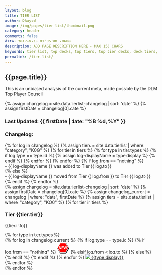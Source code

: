```yaml
---
layout: blog
title: TIER LIST
author: Dkayed
image: /img/pages/tier-list/thumbnail.png
category: header
comments: false
date: 2017-9-15 01:35:00 -0600
description: ADD PAGE DESCRIPTION HERE - MAX 150 CHARS
keywords: tier list, top decks, top tiers, top tier decks, deck tiers, deck ranks, deck types, best decks
permalink: /tier-list/
---
```


<div class="section">
    <h2 class="text-center">{{page.title}}</h2>
    <p class="text-center"> This is an unbiased analysis of the current meta, made possible by the DLM Top Player Council</p>    
</div>

<div class="section">
    {% assign changelog = site.data.tierlist-changelog | sort: 'date' %}
    {% assign firstDate = changelog[0].date %}
    <h3>Last Updated: {{ firstDate | date: "%B %d, %Y" }}</h3>
    <h3>Changelog:</h3>    
    {% for log in changelog %}
        {% assign tiers = site.data.tierlist | where: "category", "KOG" %}
        {% for tier in tiers %} 
            {% for type in tier.types %}
                {% if log.type == type.id %}
                    {% assign log-displayName = type.display %}
                {% endif %}
            {% endfor %}
        {% endfor %}
        {% if log.from == "nothing" %}
            <div>- {{ log-displayName }} was added to Tier {{ log.to }}</div>
        {% else %}
            <div>- {{ log-displayName }} moved from Tier {{ log.from }} to Tier {{ log.to }}</div>
        {% endif %}          
    {% endfor %}                
</div>

<div class="section">
    {% assign changelog = site.data.tierlist-changelog | sort: 'date' %}
    {% assign firstDate = changelog[0].date %}
    {% assign changelog_current = changelog | where: "date", firstDate %}    
    {% assign tiers = site.data.tierlist | where: "category", "KOG" %}
    {% for tier in tiers %}
        <div class="section">
            <h3>Tier {{tier.tier}}</h3>
            <p>{{tier.info}}</p>
            <div class="decktype-filter row">
                {% for type in tier.types %}
                    <div class="btn-wrapper col-sm-6 col-md-4 col-lg-3" >
                        {% for log in changelog_current %}
                            {% if log.type == type.id %}
                                {% if log.from == "nothing" %}
                                    <img class="decktype-new" src="/img/assets/new.png" />
                                {% elsif log.from < log.to %}
                                    <span class="fa-stack fa-1x decktype-new">
                                        <i class="fa fa-circle fa-stack-2x" style="color: red;"></i>
                                        <i class="fa fa-arrow-down fa-stack-1x" style="color: white;"></i>
                                    </span>     
                                {% else %}
                                    <span class="fa-stack fa-1x decktype-new">
                                        <i class="fa fa-circle fa-stack-2x" style="color: green;"></i>
                                        <i class="fa fa-arrow-up fa-stack-1x" style="color: white;"></i>
                                    </span>     
                                {% endif %}
                            {% endif %}
                        {% endfor %}
                        <a class="btn-decktype" href="{{site.url}}/tier-list/{{type.id}}">
                            <img class="decktype-card" src= "https://yugiohprices.com/api/card_image/{{type.card}}"/>
                            <span class="decktype-display">{{type.display}}</span>
                        </a>
                    </div>
                {% endfor %}
            </div>
        </div>
    {% endfor %}
</div>